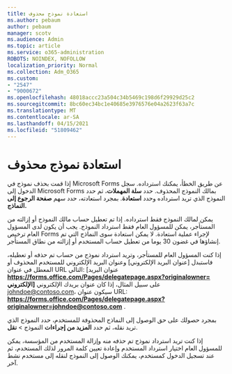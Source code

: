 ```yaml
---
title: استعادة نموذج محذوف
ms.author: pebaum
author: pebaum
manager: scotv
ms.audience: Admin
ms.topic: article
ms.service: o365-administration
ROBOTS: NOINDEX, NOFOLLOW
localization_priority: Normal
ms.collection: Adm_O365
ms.custom:
- "2547"
- "9000672"
ms.openlocfilehash: 48018accc23a504c34b5469c198d6f29929d25c2
ms.sourcegitcommit: 8bc60ec34bc1e40685e3976576e04a2623f63a7c
ms.translationtype: MT
ms.contentlocale: ar-SA
ms.lasthandoff: 04/15/2021
ms.locfileid: "51809462"
---
```

# <a name="restore-a-deleted-form"></a>استعادة نموذج محذوف

إذا قمت بحذف نموذج في Microsoft Forms عن طريق الخطأ، يمكنك استرداده. سجل الدخول إلى Microsoft Forms بمالك النموذج المحذوف. حدد **سلة المهملات**، ثم حدد النموذج الذي تريد استرداده وحدد **استعادة**. بمجرد استعادته، حدد سهم **صفحة الرجوع إلى النماذج.**

يمكن لمالك النموذج فقط استرداده. إذا تم تعطيل حساب مالك النموذج أو إزالته من المستأجر، يمكن للمسؤول العام فقط استرداد النموذج. يجب أن يكون لدى المسؤول العام ترخيص Forms لإجراء عملية استعادة. لا يمكن استعادة سوى النماذج التي تم إنشاؤها في غضون 30 يوما من تعطيل حساب المستخدم أو إزالته من نطاق المستأجر.

إذا كنت المسؤول العام للمستأجر، وتريد استرداد نموذج من حساب تم حذفه أو تعطيله، فاستبدل [عنوان البريد الإلكتروني] وعنوان البريد الإلكتروني للمستخدم المحذوف أو المعطل في عنوان URL التالي: [عنوان البريد **https://forms.office.com/Pages/delegatepage.aspx?originalowner= الإلكتروني]** على سبيل المثال، إذا كان عنوان بريدك الإلكتروني johndoe@contoso.com، سيكون عنوان URL: **https://forms.office.com/Pages/delegatepage.aspx?originalowner=johndoe@contoso.com** . 

بمجرد حصولك على حق الوصول إلى النماذج المحذوفة للمستخدم، حدد النموذج الذي تريد نقله، ثم حدد **المزيد من إجراءات** النموذج  >  **نقل**.

إذا كنت تريد استرداد نموذج تم حذفه منه وإزالة المستخدم من المؤسسة، يمكن للمسؤول العام اختيار استرداد المستخدم وإعادة تعيين كلمة المرور لذلك المستخدم، ثم عند تسجيل الدخول كمستخدم، يمكنك الوصول إلى النموذج لنقله إلى مستخدم نشط آخر. 